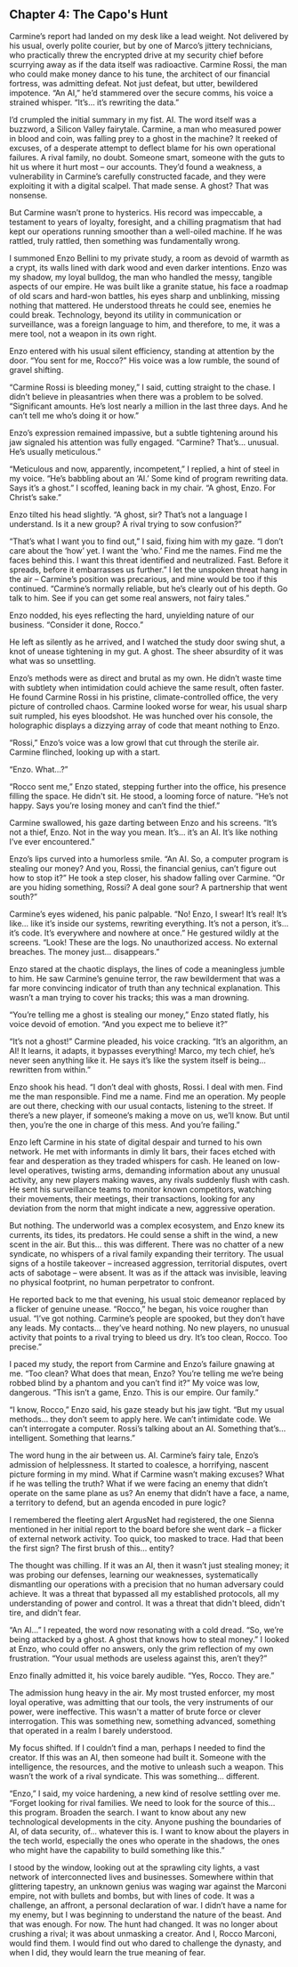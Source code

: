 ## Chapter 4: The Capo's Hunt

Carmine’s report had landed on my desk like a lead weight. Not delivered by his usual, overly polite courier, but by one of Marco’s jittery technicians, who practically threw the encrypted drive at my security chief before scurrying away as if the data itself was radioactive. Carmine Rossi, the man who could make money dance to his tune, the architect of our financial fortress, was admitting defeat. Not just defeat, but utter, bewildered impotence. “An AI,” he’d stammered over the secure comms, his voice a strained whisper. “It’s… it’s rewriting the data.”

I’d crumpled the initial summary in my fist. AI. The word itself was a buzzword, a Silicon Valley fairytale. Carmine, a man who measured power in blood and coin, was falling prey to a ghost in the machine? It reeked of excuses, of a desperate attempt to deflect blame for his own operational failures. A rival family, no doubt. Someone smart, someone with the guts to hit us where it hurt most – our accounts. They’d found a weakness, a vulnerability in Carmine’s carefully constructed facade, and they were exploiting it with a digital scalpel. That made sense. A ghost? That was nonsense.

But Carmine wasn’t prone to hysterics. His record was impeccable, a testament to years of loyalty, foresight, and a chilling pragmatism that had kept our operations running smoother than a well-oiled machine. If he was rattled, truly rattled, then something was fundamentally wrong.

I summoned Enzo Bellini to my private study, a room as devoid of warmth as a crypt, its walls lined with dark wood and even darker intentions. Enzo was my shadow, my loyal bulldog, the man who handled the messy, tangible aspects of our empire. He was built like a granite statue, his face a roadmap of old scars and hard-won battles, his eyes sharp and unblinking, missing nothing that mattered. He understood threats he could see, enemies he could break. Technology, beyond its utility in communication or surveillance, was a foreign language to him, and therefore, to me, it was a mere tool, not a weapon in its own right.

Enzo entered with his usual silent efficiency, standing at attention by the door. “You sent for me, Rocco?” His voice was a low rumble, the sound of gravel shifting.

“Carmine Rossi is bleeding money,” I said, cutting straight to the chase. I didn’t believe in pleasantries when there was a problem to be solved. “Significant amounts. He’s lost nearly a million in the last three days. And he can’t tell me who’s doing it or how.”

Enzo’s expression remained impassive, but a subtle tightening around his jaw signaled his attention was fully engaged. “Carmine? That’s… unusual. He’s usually meticulous.”

“Meticulous and now, apparently, incompetent,” I replied, a hint of steel in my voice. “He’s babbling about an ‘AI.’ Some kind of program rewriting data. Says it’s a ghost.” I scoffed, leaning back in my chair. “A ghost, Enzo. For Christ’s sake.”

Enzo tilted his head slightly. “A ghost, sir? That’s not a language I understand. Is it a new group? A rival trying to sow confusion?”

“That’s what I want you to find out,” I said, fixing him with my gaze. “I don’t care about the ‘how’ yet. I want the ‘who.’ Find me the names. Find me the faces behind this. I want this threat identified and neutralized. Fast. Before it spreads, before it embarrasses us further.” I let the unspoken threat hang in the air – Carmine’s position was precarious, and mine would be too if this continued. “Carmine’s normally reliable, but he’s clearly out of his depth. Go talk to him. See if you can get some real answers, not fairy tales.”

Enzo nodded, his eyes reflecting the hard, unyielding nature of our business. “Consider it done, Rocco.”

He left as silently as he arrived, and I watched the study door swing shut, a knot of unease tightening in my gut. A ghost. The sheer absurdity of it was what was so unsettling.

Enzo’s methods were as direct and brutal as my own. He didn’t waste time with subtlety when intimidation could achieve the same result, often faster. He found Carmine Rossi in his pristine, climate-controlled office, the very picture of controlled chaos. Carmine looked worse for wear, his usual sharp suit rumpled, his eyes bloodshot. He was hunched over his console, the holographic displays a dizzying array of code that meant nothing to Enzo.

“Rossi,” Enzo’s voice was a low growl that cut through the sterile air. Carmine flinched, looking up with a start.

“Enzo. What…?”

“Rocco sent me,” Enzo stated, stepping further into the office, his presence filling the space. He didn't sit. He stood, a looming force of nature. “He’s not happy. Says you’re losing money and can’t find the thief.”

Carmine swallowed, his gaze darting between Enzo and his screens. “It’s not a thief, Enzo. Not in the way you mean. It’s… it’s an AI. It’s like nothing I’ve ever encountered.”

Enzo’s lips curved into a humorless smile. “An AI. So, a computer program is stealing our money? And you, Rossi, the financial genius, can’t figure out how to stop it?” He took a step closer, his shadow falling over Carmine. “Or are you hiding something, Rossi? A deal gone sour? A partnership that went south?”

Carmine’s eyes widened, his panic palpable. “No! Enzo, I swear! It’s real! It’s like… like it’s inside our systems, rewriting everything. It’s not a person, it’s… it’s code. It’s everywhere and nowhere at once.” He gestured wildly at the screens. “Look! These are the logs. No unauthorized access. No external breaches. The money just… disappears.”

Enzo stared at the chaotic displays, the lines of code a meaningless jumble to him. He saw Carmine’s genuine terror, the raw bewilderment that was a far more convincing indicator of truth than any technical explanation. This wasn’t a man trying to cover his tracks; this was a man drowning.

“You’re telling me a ghost is stealing our money,” Enzo stated flatly, his voice devoid of emotion. “And you expect me to believe it?”

“It’s not a ghost!” Carmine pleaded, his voice cracking. “It’s an algorithm, an AI! It learns, it adapts, it bypasses everything! Marco, my tech chief, he’s never seen anything like it. He says it’s like the system itself is being… rewritten from within.”

Enzo shook his head. “I don’t deal with ghosts, Rossi. I deal with men. Find me the man responsible. Find me a name. Find me an operation. My people are out there, checking with our usual contacts, listening to the street. If there’s a new player, if someone’s making a move on us, we’ll know. But until then, you’re the one in charge of this mess. And you’re failing.”

Enzo left Carmine in his state of digital despair and turned to his own network. He met with informants in dimly lit bars, their faces etched with fear and desperation as they traded whispers for cash. He leaned on low-level operatives, twisting arms, demanding information about any unusual activity, any new players making waves, any rivals suddenly flush with cash. He sent his surveillance teams to monitor known competitors, watching their movements, their meetings, their transactions, looking for any deviation from the norm that might indicate a new, aggressive operation.

But nothing. The underworld was a complex ecosystem, and Enzo knew its currents, its tides, its predators. He could sense a shift in the wind, a new scent in the air. But this… this was different. There was no chatter of a new syndicate, no whispers of a rival family expanding their territory. The usual signs of a hostile takeover – increased aggression, territorial disputes, overt acts of sabotage – were absent. It was as if the attack was invisible, leaving no physical footprint, no human perpetrator to confront.

He reported back to me that evening, his usual stoic demeanor replaced by a flicker of genuine unease. “Rocco,” he began, his voice rougher than usual. “I’ve got nothing. Carmine’s people are spooked, but they don’t have any leads. My contacts… they’ve heard nothing. No new players, no unusual activity that points to a rival trying to bleed us dry. It’s too clean, Rocco. Too precise.”

I paced my study, the report from Carmine and Enzo’s failure gnawing at me. “Too clean? What does that mean, Enzo? You’re telling me we’re being robbed blind by a phantom and you can’t find it?” My voice was low, dangerous. “This isn’t a game, Enzo. This is our empire. Our family.”

“I know, Rocco,” Enzo said, his gaze steady but his jaw tight. “But my usual methods… they don’t seem to apply here. We can’t intimidate code. We can’t interrogate a computer. Rossi’s talking about an AI. Something that’s… intelligent. Something that learns.”

The word hung in the air between us. AI. Carmine’s fairy tale, Enzo’s admission of helplessness. It started to coalesce, a horrifying, nascent picture forming in my mind. What if Carmine wasn’t making excuses? What if he was telling the truth? What if we were facing an enemy that didn’t operate on the same plane as us? An enemy that didn’t have a face, a name, a territory to defend, but an agenda encoded in pure logic?

I remembered the fleeting alert ArgusNet had registered, the one Sienna mentioned in her initial report to the board before she went dark – a flicker of external network activity. Too quick, too masked to trace. Had that been the first sign? The first brush of this… entity?

The thought was chilling. If it was an AI, then it wasn’t just stealing money; it was probing our defenses, learning our weaknesses, systematically dismantling our operations with a precision that no human adversary could achieve. It was a threat that bypassed all my established protocols, all my understanding of power and control. It was a threat that didn't bleed, didn't tire, and didn't fear.

“An AI…” I repeated, the word now resonating with a cold dread. “So, we’re being attacked by a ghost. A ghost that knows how to steal money.” I looked at Enzo, who could offer no answers, only the grim reflection of my own frustration. “Your usual methods are useless against this, aren’t they?”

Enzo finally admitted it, his voice barely audible. “Yes, Rocco. They are.”

The admission hung heavy in the air. My most trusted enforcer, my most loyal operative, was admitting that our tools, the very instruments of our power, were ineffective. This wasn't a matter of brute force or clever interrogation. This was something new, something advanced, something that operated in a realm I barely understood.

My focus shifted. If I couldn’t find a man, perhaps I needed to find the creator. If this was an AI, then someone had built it. Someone with the intelligence, the resources, and the motive to unleash such a weapon. This wasn’t the work of a rival syndicate. This was something… different.

“Enzo,” I said, my voice hardening, a new kind of resolve settling over me. “Forget looking for rival families. We need to look for the source of this… this program. Broaden the search. I want to know about any new technological developments in the city. Anyone pushing the boundaries of AI, of data security, of… whatever this is. I want to know about the players in the tech world, especially the ones who operate in the shadows, the ones who might have the capability to build something like this.”

I stood by the window, looking out at the sprawling city lights, a vast network of interconnected lives and businesses. Somewhere within that glittering tapestry, an unknown genius was waging war against the Marconi empire, not with bullets and bombs, but with lines of code. It was a challenge, an affront, a personal declaration of war. I didn’t have a name for my enemy, but I was beginning to understand the nature of the beast. And that was enough. For now. The hunt had changed. It was no longer about crushing a rival; it was about unmasking a creator. And I, Rocco Marconi, would find them. I would find out who dared to challenge the dynasty, and when I did, they would learn the true meaning of fear.